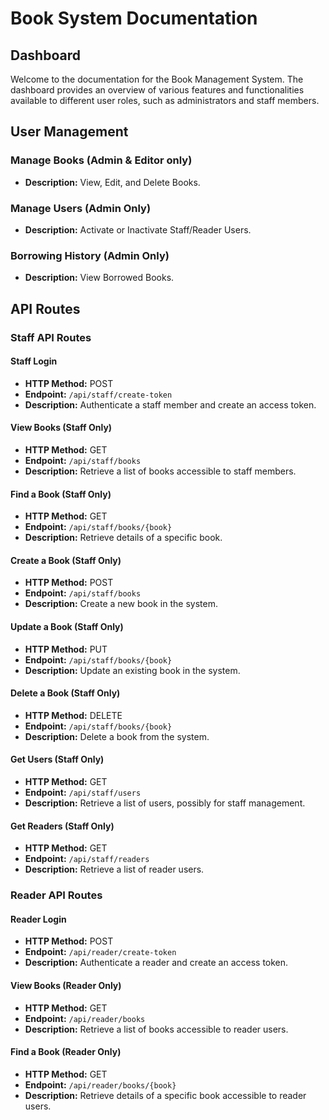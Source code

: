 # Book System Documentation

## Dashboard

Welcome to the documentation for the Book Management System. The dashboard provides an overview of various features and functionalities available to different user roles, such as administrators and staff members.

## User Management

### Manage Books (Admin & Editor only)

-   **Description:** View, Edit, and Delete Books.

### Manage Users (Admin Only)

-   **Description:** Activate or Inactivate Staff/Reader Users.

### Borrowing History (Admin Only)

-   **Description:** View Borrowed Books.

## API Routes

### Staff API Routes

#### Staff Login

-   **HTTP Method:** POST
-   **Endpoint:** `/api/staff/create-token`
-   **Description:** Authenticate a staff member and create an access token.

#### View Books (Staff Only)

-   **HTTP Method:** GET
-   **Endpoint:** `/api/staff/books`
-   **Description:** Retrieve a list of books accessible to staff members.

#### Find a Book (Staff Only)

-   **HTTP Method:** GET
-   **Endpoint:** `/api/staff/books/{book}`
-   **Description:** Retrieve details of a specific book.

#### Create a Book (Staff Only)

-   **HTTP Method:** POST
-   **Endpoint:** `/api/staff/books`
-   **Description:** Create a new book in the system.

#### Update a Book (Staff Only)

-   **HTTP Method:** PUT
-   **Endpoint:** `/api/staff/books/{book}`
-   **Description:** Update an existing book in the system.

#### Delete a Book (Staff Only)

-   **HTTP Method:** DELETE
-   **Endpoint:** `/api/staff/books/{book}`
-   **Description:** Delete a book from the system.

#### Get Users (Staff Only)

-   **HTTP Method:** GET
-   **Endpoint:** `/api/staff/users`
-   **Description:** Retrieve a list of users, possibly for staff management.

#### Get Readers (Staff Only)

-   **HTTP Method:** GET
-   **Endpoint:** `/api/staff/readers`
-   **Description:** Retrieve a list of reader users.

### Reader API Routes

#### Reader Login

-   **HTTP Method:** POST
-   **Endpoint:** `/api/reader/create-token`
-   **Description:** Authenticate a reader and create an access token.

#### View Books (Reader Only)

-   **HTTP Method:** GET
-   **Endpoint:** `/api/reader/books`
-   **Description:** Retrieve a list of books accessible to reader users.

#### Find a Book (Reader Only)

-   **HTTP Method:** GET
-   **Endpoint:** `/api/reader/books/{book}`
-   **Description:** Retrieve details of a specific book accessible to reader users.
